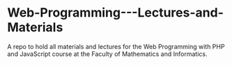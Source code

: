 Web-Programming---Lectures-and-Materials
========================================

A repo to hold all materials and lectures for the Web Programming with PHP and JavaScript course at the Faculty of Mathematics and Informatics.
